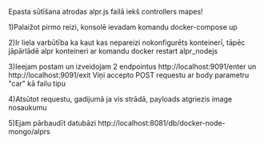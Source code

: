 Epasta sūtīšana atrodas alpr.js failā iekš controllers mapes!

1)Palaižot pirmo reizi, konsolē ievadam komandu
docker-compose up

2)Ir liela varbūtība ka kaut kas nepareizi nokonfigurēts konteinerī, tāpēc jāpārlādē alpr konteineri ar komandu
docker restart alpr_nodejs  

3)Ieejam postam un izveidojam 2 endpointus
http://localhost:9091/enter
un 
http://localhost:9091/exit
Viņi accepto POST requestu ar body parametru "car" kā failu tipu

4)Atsūtot requestu, gadijumā ja vis strādā, payloads atgriezis image nosaukumu

5)Ejam pārbaudīt datubāzi
http://localhost:8081/db/docker-node-mongo/alprs

